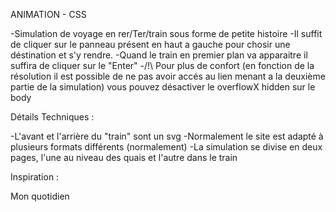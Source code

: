 ANIMATION - CSS

-Simulation de voyage en rer/Ter/train sous forme de petite histoire
-Il suffit de cliquer sur le panneau présent en haut a gauche pour chosir une déstination et s'y rendre.
-Quand le train en premier plan va apparaitre il suffira de cliquer sur le "Enter"
-/!\ Pour plus de confort (en fonction de la résolution il est possible de ne pas avoir accés au lien menant a la deuxième partie de la simulation) vous pouvez désactiver le overflowX hidden sur le body 

Détails Techniques :

-L'avant et l'arrière du "train" sont un svg 
-Normalement le site est adapté à plusieurs formats différents (normalement)
-La simulation se divise en deux pages, l'une au niveau des quais et l'autre dans le train 

Inspiration :

Mon quotidien